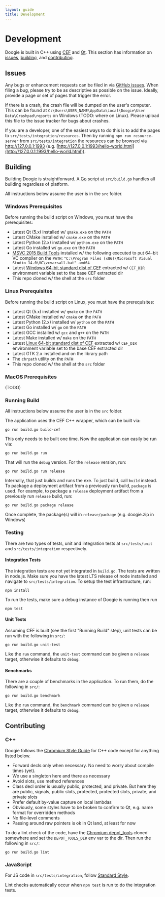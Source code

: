 ```yaml
---
layout: guide
title: Development
---
```


# Development

Doogie is built in C++ using [CEF](https://bitbucket.org/chromiumembedded/cef) and [Qt](https://www.qt.io/). This
section has information on [issues](#issues), [building](#building), and [contributing](#contributing).

## Issues

Any bugs or enhancement requests can be filed in via [GitHub issues](https://github.com/cretz/doogie/issues/). When
filing a bug, please try to be as descriptive as possible on the issue. Ideally, provide a page or set of pages that
trigger the error.

If there is a crash, the crash file will be dumped on the user's computer. This can be found at
`C:\Users\USER_NAME\AppData\Local\Doogie\User Data\Crashpad\reports` on Windows (TODO: where on Linux). Please upload
this file to the issue tracker for bugs about crashes.

If you are a developer, one of the easiest ways to do this is to add the pages to `src/tests/integration/resources`.
Then by running `npm run resource-server` from `src/tests/integration` the resources can be browsed via
http://127.0.0.1:1993 (e.g. [http://127.0.0.1:1993/hello-world.html](http://127.0.0.1:1993/hello-world.html)).

## Building

Building Doogie is straightforward. A [Go](https://golang.org/) script at `src/build.go` handles all building regardless
of platform.

All instructions below assume the user is in the `src` folder.

### Windows Prerequisites

Before running the build script on Windows, you must have the prerequisites:

* Latest Qt (5.x) installed w/ `qmake.exe` on the `PATH`
* Latest CMake installed w/ `cmake.exe` on the `PATH`
* Latest Python (2.x) installed w/ `python.exe` on the `PATH`
* Latest Go installed w/ `go.exe` on the `PATH`
* [MSVC 2015 Build Tools](http://landinghub.visualstudio.com/visual-cpp-build-tools) installed w/ the following
  executed to put 64-bit VC compiler on the `PATH`:
  `"C:\Program Files (x86)\Microsoft Visual Studio 14.0\VC\vcvarsall.bat" amd64`
* Latest [Windows 64-bit standard dist of CEF](http://opensource.spotify.com/cefbuilds/index.html#windows64_builds)
  extracted w/ `CEF_DIR` environment variable set to the base CEF extracted dir
* This repo cloned w/ the shell at the `src` folder

### Linux Prerequisites

Before running the build script on Linux, you must have the prerequisites:

* Latest Qt (5.x) installed w/ `qmake` on the `PATH`
* Latest CMake installed w/ `cmake` on the `PATH`
* Latest Python (2.x) installed w/ `python` on the `PATH`
* Latest Go installed w/ `go` on the `PATH`
* Latest GCC installed w/ `gcc` and `g++` on the `PATH`
* Latest Make installed w/ `make` on the `PATH`
* Latest [Linux 64-bit standard dist of CEF](http://opensource.spotify.com/cefbuilds/index.html#linux64_builds)
  extracted w/ `CEF_DIR` environment variable set to the base CEF extracted dir
* Latest GTK 2.x installed and on the library path
* The `chrpath` utility on the `PATH`
* This repo cloned w/ the shell at the `src` folder

### MacOS Prerequisites

(TODO)

### Running Build

All instructions below assume the user is in the `src` folder.

The application uses the CEF C++ wrapper, which can be built via:

    go run build.go build-cef

This only needs to be built one time. Now the application can easily be run via:

    go run build.go run

That will run the `debug` version. For the `release` version, run:

    go run build.go run release

Internally, that just builds and runs the exe. To just build, call `build` instead. To package a deployment artifact
from a previously run build, `package` is used. For example, to package a `release` deployment artifact from a
previously run `release` build, run:

    go run build.go package release

Once complete, the package(s) will in `release/package` (e.g. doogie.zip in Windows)

### Testing

There are two types of tests, unit and integration tests at `src/tests/unit` and `src/tests/integration` respectively.

#### Integration Tests

The integration tests are not yet integrated in `build.go`. The tests are written in node.js. Make sure you have the
latest LTS release of node installed and navigate to `src/tests/integration`. To setup the test infrastructure, run:

    npm install

To run the tests, make sure a debug instance of Doogie is running then run

    npm test

#### Unit Tests

Assuming CEF is built (see the first "Running Build" step), unit tests can be run with the following in `src/`:

    go run build.go unit-test

Like the `run` command, the `unit-test` command can be given a `release` target, otherwise it defaults to `debug`.

#### Benchmarks

There are a couple of benchmarks in the application. To run them, do the following in `src/`:

    go run build.go benchmark

Like the `run` command, the `benchmark` command can be given a `release` target, otherwise it defaults to `debug`.

## Contributing

### C++

Doogie follows the [Chromium Style Guide](https://chromium.googlesource.com/chromium/src/+/master/styleguide/c++/c++.md)
for C++ code except for anything listed below.

* Forward decls only when necessary. No need to worry about compile times (yet).
* We use a singleton here and there as necessary
* Avoid slots, use method references
* Class decl order is usually public, protected, and private. But here they are public, signals, public slots,
  protected, protected slots, private, and private slots
* Prefer default by-value capture on local lambdas
* Obviously, some styles have to be broken to confirm to Qt, e.g. name format for overridden methods
* No file-level comments
* Passing around raw pointers is ok in Qt land, at least for now

To do a lint check of the code, have the
[Chromium depot_tools](https://chromium.googlesource.com/chromium/tools/depot_tools.git) cloned somewhere and set the
`DEPOT_TOOLS_DIR` env var to the dir. Then run the following in `src/`:

    go run build.go lint

### JavaScript

For JS code in `src/tests/integration`, follow [Standard Style](https://www.npmjs.com/package/standard).

Lint checks automatically occur when `npm test` is run to do the integration tests.

